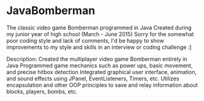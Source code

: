 # JavaBomberman
The classic video game Bomberman programmed in Java
Created during my junior year of high school (March - June 2015)
Sorry for the somewhat poor coding style and lack of comments, I'd be happy to show improvements to my style and skills in an interview or coding challenge :]

Description:
Created the multiplayer video game Bomberman entirely in Java
Programmed game mechanics such as power ups, basic movement, and precise hitbox detection
Integrated graphical user interface, animation, and sound effects using JPanel, EventListeners, Timers, etc.
Utilizes encapsulation and other OOP principles to save and relay information about blocks, players, bombs, etc.
